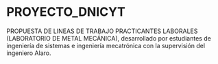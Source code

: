 # PROYECTO_DNICYT
PROPUESTA DE LINEAS DE TRABAJO PRACTICANTES LABORALES (LABORATORIO DE METAL MECÁNICA), desarrollado por estudiantes de ingeniería de sistemas e ingeniería mecatrónica con la supervisión del ingeniero Alaro.
